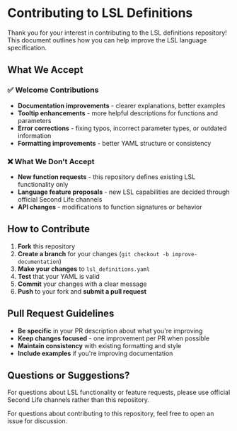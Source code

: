 # Contributing to LSL Definitions

Thank you for your interest in contributing to the LSL definitions repository! This document outlines how you can help improve the LSL language specification.

## What We Accept

### ✅ Welcome Contributions
- **Documentation improvements** - clearer explanations, better examples
- **Tooltip enhancements** - more helpful descriptions for functions and parameters
- **Error corrections** - fixing typos, incorrect parameter types, or outdated information
- **Formatting improvements** - better YAML structure or consistency

### ❌ What We Don't Accept
- **New function requests** - this repository defines existing LSL functionality only
- **Language feature proposals** - new LSL capabilities are decided through official Second Life channels
- **API changes** - modifications to function signatures or behavior

## How to Contribute

1. **Fork** this repository
2. **Create a branch** for your changes (`git checkout -b improve-documentation`)
3. **Make your changes** to `lsl_definitions.yaml`
4. **Test** that your YAML is valid
5. **Commit** your changes with a clear message
6. **Push** to your fork and **submit a pull request**

## Pull Request Guidelines

- **Be specific** in your PR description about what you're improving
- **Keep changes focused** - one improvement per PR when possible
- **Maintain consistency** with existing formatting and style
- **Include examples** if you're improving documentation

## Questions or Suggestions?

For questions about LSL functionality or feature requests, please use official Second Life channels rather than this repository.

For questions about contributing to this repository, feel free to open an issue for discussion.
